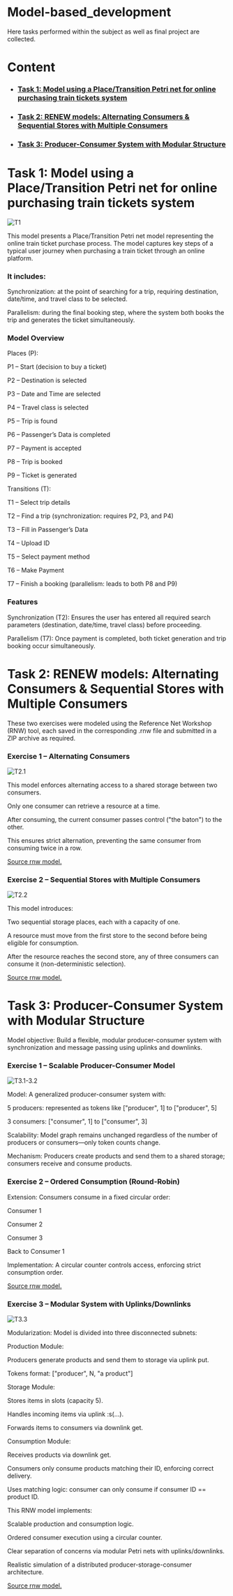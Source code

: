 # Model-based_development

Here tasks performed within the subject as well as final project are collected.

# Content
- ### [Task 1: Model using a Place/Transition Petri net for online purchasing train tickets system](https://github.com/DariaMartinovskaya/Model-based_development/blob/main/README.md#task-1-model-using-a-placetransition-petri-net-for-online-purchasing-train-tickets-system-1)

- ### [Task 2: RENEW models: Alternating Consumers & Sequential Stores with Multiple Consumers](https://github.com/DariaMartinovskaya/Model-based_development/blob/main/README.md#task-2-renew-models-alternating-consumers--sequential-stores-with-multiple-consumers-1)

- ### [Task 3: Producer-Consumer System with Modular Structure](https://github.com/DariaMartinovskaya/Model-based_development/edit/main/README.md#task-3-producer-consumer-system-with-modular-structure-1)


# Task 1: Model using a Place/Transition Petri net for online purchasing train tickets system 

![T1](MBDTask1.png)

This model presents a Place/Transition Petri net model representing the online train ticket purchase process. The model captures key steps of a typical user journey when purchasing a train ticket through an online platform.

### It includes:

Synchronization: at the point of searching for a trip, requiring destination, date/time, and travel class to be selected.

Parallelism: during the final booking step, where the system both books the trip and generates the ticket simultaneously.

### Model Overview

Places (P):

P1 – Start (decision to buy a ticket)

P2 – Destination is selected

P3 – Date and Time are selected

P4 – Travel class is selected

P5 – Trip is found

P6 – Passenger’s Data is completed

P7 – Payment is accepted

P8 – Trip is booked

P9 – Ticket is generated

Transitions (T):

T1 – Select trip details

T2 – Find a trip (synchronization: requires P2, P3, and P4)

T3 – Fill in Passenger’s Data

T4 – Upload ID

T5 – Select payment method

T6 – Make Payment

T7 – Finish a booking (parallelism: leads to both P8 and P9)

### Features

Synchronization (T2): Ensures the user has entered all required search parameters (destination, date/time, travel class) before proceeding.

Parallelism (T7): Once payment is completed, both ticket generation and trip booking occur simultaneously.


# Task 2: RENEW models: Alternating Consumers & Sequential Stores with Multiple Consumers 

These two exercises were modeled using the Reference Net Workshop (RNW) tool, each saved in the corresponding .rnw file and submitted in a ZIP archive as required.

### Exercise 1 – Alternating Consumers 

![T2.1](MBDTask2.1.png)

This model enforces alternating access to a shared storage between two consumers.

Only one consumer can retrieve a resource at a time.

After consuming, the current consumer passes control ("the baton") to the other.

This ensures strict alternation, preventing the same consumer from consuming twice in a row.

<a href="MBDTask2.1.rnw">Source rnw model.</a>

### Exercise 2 – Sequential Stores with Multiple Consumers 

![T2.2](MBDTask2.2.png)

This model introduces:

Two sequential storage places, each with a capacity of one.

A resource must move from the first store to the second before being eligible for consumption.

After the resource reaches the second store, any of three consumers can consume it (non-deterministic selection).

<a href="MBDTask2.2.rnw">Source rnw model.</a>

# Task 3: Producer-Consumer System with Modular Structure

Model objective: Build a flexible, modular producer-consumer system with synchronization and message passing using uplinks and downlinks.

### Exercise 1 – Scalable Producer-Consumer Model

![T3.1-3.2](MBDTask3.13.2.png)

Model: A generalized producer-consumer system with:

5 producers: represented as tokens like ["producer", 1] to ["producer", 5]

3 consumers: ["consumer", 1] to ["consumer", 3]

Scalability: Model graph remains unchanged regardless of the number of producers or consumers—only token counts change.

Mechanism: Producers create products and send them to a shared storage; consumers receive and consume products.

### Exercise 2 – Ordered Consumption (Round-Robin)

Extension: Consumers consume in a fixed circular order:

Consumer 1

Consumer 2

Consumer 3

Back to Consumer 1

Implementation: A circular counter controls access, enforcing strict consumption order.

<a href="MBDTask3.1-3.2.rnw">Source rnw model.</a>

### Exercise 3 – Modular System with Uplinks/Downlinks

![T3.3](MBDTask3.3.png)

Modularization: Model is divided into three disconnected subnets:

Production Module:

Producers generate products and send them to storage via uplink put.

Tokens format: ["producer", N, "a product"]

Storage Module:

Stores items in slots (capacity 5).

Handles incoming items via uplink :s(...).

Forwards items to consumers via downlink get.

Consumption Module:

Receives products via downlink get.

Consumers only consume products matching their ID, enforcing correct delivery.

Uses matching logic: consumer can only consume if consumer ID == product ID.


This RNW model implements:

Scalable production and consumption logic.

Ordered consumer execution using a circular counter.

Clear separation of concerns via modular Petri nets with uplinks/downlinks.

Realistic simulation of a distributed producer-storage-consumer architecture.

<a href="MBDTask3.3.rnw">Source rnw model.</a>
